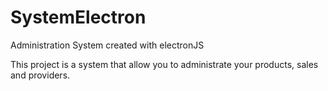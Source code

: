 # SystemElectron
Administration System created with electronJS

This project is a system that allow you to administrate your products, sales and providers.
